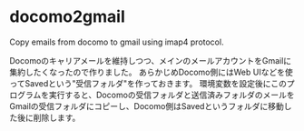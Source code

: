# docomo2gmail
Copy emails from docomo to gmail using imap4 protocol.

Docomoのキャリアメールを維持しつつ、メインのメールアカウントをGmailに集約したくなったので作りました。
あらかじめDocomo側にはWeb UIなどを使ってSavedという"受信フォルダ"を作っておきます。
環境変数を設定後にこのプログラムを実行すると、Docomoの受信フォルダと送信済みフォルダのメールをGmailの受信フォルダにコピーし、Docomo側はSavedというフォルダに移動した後に削除します。
